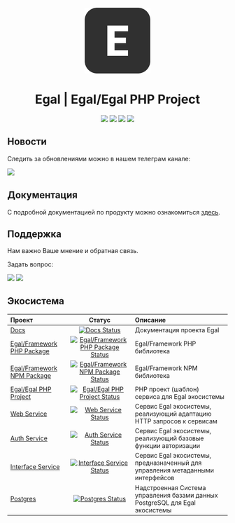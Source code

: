 <p align="center"><img src="https://raw.githubusercontent.com/egal/.art/main/logo.svg" height="150"></p>
<h1 align="center">Egal | Egal/Egal PHP Project</h1>
<p align="center">
 <a href="https://packagist.org/packages/egal/egal"><img src="https://poser.pugx.org/egal/egal/v"></a>
 <a href="https://packagist.org/packages/egal/egal"><img src="https://poser.pugx.org/egal/egal/v/unstable"></a>
 <a href="https://packagist.org/packages/egal/egal"><img src="https://poser.pugx.org/egal/egal/downloads"></a>
 <a href="https://packagist.org/packages/egal/egal"><img src="https://poser.pugx.org/egal/egal/license"></a>
</p>

## Новости

Следить за обновлениями можно в нашем телеграм канале:

[![](https://img.shields.io/badge/Channel%20on-Telegram-informational)](https://t.me/egalbox)

## Документация

С подробной документацией по продукту можно ознакомиться
[здесь](https://docs.egal.pro).

## Поддержка

Нам важно Ваше мнение и обратная связь.

Задать вопрос:

[![](https://img.shields.io/badge/Chat%20on-Telegram-blue)](https://t.me/joinchat/n175xzBrCUswMWU6)
[![](https://img.shields.io/badge/Mail%20to-egal%40sputnikfund.ru-red)](mailto:egal@sputnikfund.ru)

## Экосистема

| Проект                       |                                    Статус                                     | Описание                                                                       |
|:-----------------------------|:-----------------------------------------------------------------------------:|:-------------------------------------------------------------------------------|
| [Docs]                       |                       [![Docs Status]][Docs Status URL]                       | Документация проекта Egal                                                      |
| [Egal/Framework PHP Package] | [![Egal/Framework PHP Package Status]][Egal/Framework PHP Package Status URL] | Egal/Framework PHP библиотека                                                  |
| [Egal/Framework NPM Package] | [![Egal/Framework NPM Package Status]][Egal/Framework NPM Package Status URL] | Egal/Framework NPM библиотека                                                  |
| [Egal/Egal PHP Project]      |      [![Egal/Egal PHP Project Status]][Egal/Egal PHP Project Status URL]      | PHP проект (шаблон) сервиса для Egal экосистемы                                |
| [Web Service]                |                [![Web Service Status]][Web Service Status URL]                | Сервис Egal экосистемы, реализующий адаптацию HTTP запросов к сервисам         |
| [Auth Service]               |               [![Auth Service Status]][Auth Service Status URL]               | Сервис Egal экосистемы, реализующий базовые функции авторизации                |
| [Interface Service]          |          [![Interface Service Status]][Interface Service Status URL]          | Сервис Egal экосистемы, предназначенный для управления метаданными интерфейсов |
| [Postgres]                   |                   [![Postgres Status]][Postgres Status URL]                   | Надстроенная Система управления базами данных PostgreSQL для Egal экосистемы   |

[Docs]: https://github.com/egal/egal-docs

[Egal/Framework PHP Package]: https://github.com/egal/egal-framework-php-package

[Egal/Framework NPM Package]:https://github.com/egal/egal-framework-npm-package

[Egal/Egal PHP Project]:https://github.com/egal/egal-egal-php-project

[Web Service]:https://github.com/egal/egal-web-service

[Auth Service]:https://github.com/egal/egal-auth-service

[Interface Service]: https://github.com/egal/egal-interface-service

[Postgres]: https://github.com/egal/postgres

[Docs Status]: https://img.shields.io/website?url=https%3A%2F%2Fegal.github.io%2Fegal-docs%2F%23%2F

[Egal/Framework PHP Package Status]: https://img.shields.io/packagist/v/egal/framework?include_prereleases

[Egal/Framework NPM Package Status]: https://img.shields.io/npm/v/@egalteam/framework

[Egal/Egal PHP Project Status]: https://img.shields.io/packagist/v/egal/egal?include_prereleases

[Web Service Status]: https://img.shields.io/docker/v/egalbox/web-service?label=dockerhub

[Auth Service Status]: https://img.shields.io/docker/v/egalbox/auth-service?label=dockerhub

[Interface Service Status]: https://img.shields.io/docker/v/egalbox/interface-service?label=dockerhub

[Postgres Status]: https://img.shields.io/docker/v/egalbox/postgres?label=dockerhub

[Docs Status URL]: https://egal.github.io/egal-docs/

[Egal/Framework PHP Package Status URL]: https://packagist.org/packages/egal/framework

[Egal/Framework NPM Package Status URL]: https://www.npmjs.com/package/@egalteam/framework

[Egal/Egal PHP Project Status URL]: https://packagist.org/packages/egal/egal

[Web Service Status URL]: https://hub.docker.com/r/egalbox/web-service

[Auth Service Status URL]: https://hub.docker.com/r/egalbox/auth-service

[Interface Service Status URL]: https://hub.docker.com/r/egalbox/interface-service

[Postgres Status URL]: https://hub.docker.com/r/egalbox/postgres
